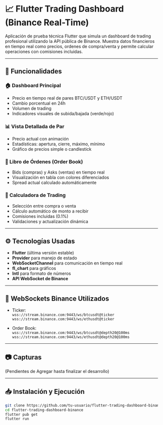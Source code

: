 # 📈 Flutter Trading Dashboard (Binance Real-Time)

Aplicación de prueba técnica Flutter que simula un dashboard de trading profesional utilizando la API pública de Binance. Muestra datos financieros en tiempo real como precios, ordenes de compra/venta y permite calcular operaciones con comisiones incluidas.

---

## 🚀 Funcionalidades

### 🏠 Dashboard Principal

- Precio en tiempo real de pares BTC/USDT y ETH/USDT
- Cambio porcentual en 24h
- Volumen de trading
- Indicadores visuales de subida/bajada (verde/rojo)

### 📊 Vista Detallada de Par

- Precio actual con animación
- Estadísticas: apertura, cierre, máximo, mínimo
- Gráfico de precios simple o candlestick

### 📘 Libro de Órdenes (Order Book)

- Bids (compras) y Asks (ventas) en tiempo real
- Visualización en tabla con colores diferenciados
- Spread actual calculado automáticamente

### 🧮 Calculadora de Trading

- Selección entre compra o venta
- Cálculo automático de monto a recibir
- Comisiones incluidas (0.1%)
- Validaciones y actualización dinámica

---

## ⚙️ Tecnologías Usadas

- **Flutter** (última versión estable)
- **Provider** para manejo de estado
- **WebSocketChannel** para comunicación en tiempo real
- **fl_chart** para gráficos
- **Intl** para formato de números
- **API WebSocket de Binance**

---

## 🔌 WebSockets Binance Utilizados

- Ticker:  
  `wss://stream.binance.com:9443/ws/btcusdt@ticker`  
  `wss://stream.binance.com:9443/ws/ethusdt@ticker`

- Order Book:  
  `wss://stream.binance.com:9443/ws/btcusdt@depth20@100ms`  
  `wss://stream.binance.com:9443/ws/ethusdt@depth20@100ms`

---

## 📷 Capturas

(Pendientes de Agregar hasta finalizar el desarrollo)

---

## 📥 Instalación y Ejecución

```bash
git clone https://github.com/tu-usuario/flutter-trading-dashboard-binance.git
cd flutter-trading-dashboard-binance
flutter pub get
flutter run
```
